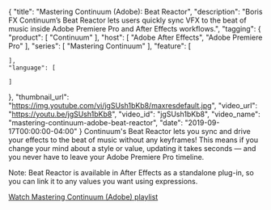 {
  "title": "Mastering Continuum (Adobe): Beat Reactor",
  "description": "Boris FX Continuum’s Beat Reactor lets users quickly sync VFX to the beat of music inside Adobe Premiere Pro and After Effects workflows.",
  "tagging": {
    "product": [
      "Continuum"
    ],
    "host": [
      "Adobe After Effects",
      "Adobe Premiere Pro"
    ],
    "series": [
      "Mastering Continuum"
    ],
    "feature": [

    ],
    "language": [

    ]
  },
  "thumbnail_url": "https://img.youtube.com/vi/jgSUsh1bKb8/maxresdefault.jpg",
  "video_url": "https://youtu.be/jgSUsh1bKb8",
  "video_id": "jgSUsh1bKb8",
  "video_name": "mastering-continuum-adobe-beat-reactor",
  "date": "2019-09-17T00:00:00-04:00"
}
Continuum's Beat Reactor lets you sync and drive your effects to the beat of music without any keyframes! This means if you change your mind about a style or value, updating it takes seconds — and you never have to leave your Adobe Premiere Pro timeline.

Note: Beat Reactor is available in After Effects as a standalone plug-in, so you can link it to any values you want using expressions.

[Watch Mastering Continuum (Adobe) playlist](https://borisfx.com/videos/?tags=category:Mastering%20Continuum,host:Adobe%20After%20Effects,host:Adobe%20Premiere%20Pro&search= "Boris FX Mastering Continuum Adobe")
